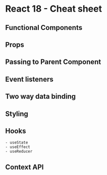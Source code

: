 # React 18 - Cheat sheet

## Functional Components
## Props
## Passing to Parent Component
## Event listeners
## Two way data binding
## Styling
## Hooks
    - useState
    - useEffect
    - useReducer
## Context API       